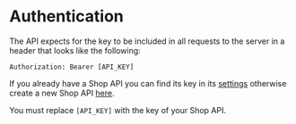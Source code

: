 # Authentication

The API expects for the key to be included in all requests to the server in a header that looks
like the following:

`Authorization: Bearer [API_KEY]`

If you already have a Shop API you can find its key in its [settings](/account/shops/new) otherwise create a new Shop API [here](/account/shop_api_/new).

<aside class="notice">
You must replace <code>[API_KEY]</code> with the key of your Shop API.
</aside>


